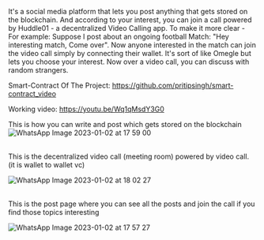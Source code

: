 It's a social media platform that lets you post anything that gets stored on the blockchain. And according to your interest, you can join a call powered by Huddle01 - a decentralized Video Calling app. To make it more clear - For example: Suppose I post about an ongoing football Match: "Hey interesting match, Come over". Now anyone interested in the match can join the video call simply by connecting their wallet. It's sort of like Omegle but lets you choose your interest. Now over a video call, you can discuss with random strangers.

Smart-Contract Of The Project: https://github.com/pritipsingh/smart-contract_video


Working video: https://youtu.be/Wq1qMsdY3G0

This is how you can write and post which gets stored on the blockchain
![WhatsApp Image 2023-01-02 at 17 59 00](https://user-images.githubusercontent.com/85965351/211151297-7737736c-0e7d-4c7f-bd4c-6f9d2c00dded.jpeg)

<br>
This is the decentralized video call (meeting room) powered by video call. (it is wallet to wallet vc) <br>

![WhatsApp Image 2023-01-02 at 18 02 27](https://user-images.githubusercontent.com/85965351/211151301-9ae49d2e-c383-4ad5-a9bf-235a632510a5.jpeg)

<br>
This is the post page where you can see all the posts and join the call if you find those topics interesting

![WhatsApp Image 2023-01-02 at 17 57 27](https://user-images.githubusercontent.com/85965351/211151314-3e38ba9c-d3f7-4c2c-ba9c-ae6d3d10010b.jpeg)
